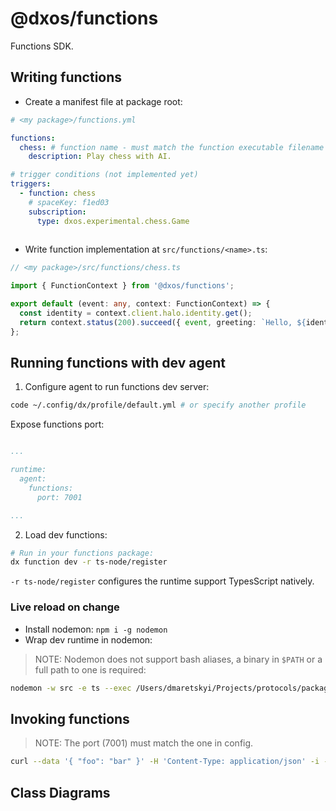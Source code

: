 # @dxos/functions

Functions SDK.


## Writing functions

- Create a manifest file at package root:

```yaml
# <my package>/functions.yml

functions:
  chess: # function name - must match the function executable filename
    description: Play chess with AI.

# trigger conditions (not implemented yet)
triggers:
  - function: chess
    # spaceKey: f1ed03
    subscription:
      type: dxos.experimental.chess.Game
    

```

- Write function implementation at `src/functions/<name>.ts`:

```ts
// <my package>/src/functions/chess.ts

import { FunctionContext } from '@dxos/functions';

export default (event: any, context: FunctionContext) => {
  const identity = context.client.halo.identity.get();
  return context.status(200).succeed({ event, greeting: `Hello, ${identity?.profile?.displayName}` });
};

```

## Running functions with dev agent

1. Configure agent to run functions dev server:

```bash
code ~/.config/dx/profile/default.yml # or specify another profile
```

Expose functions port:

```yaml

...

runtime:
  agent:
    functions:
      port: 7001

...

```

2. Load dev functions:

```bash
# Run in your functions package:
dx function dev -r ts-node/register
```

`-r ts-node/register` configures the runtime support TypesScript natively.

### Live reload on change

- Install nodemon: `npm i -g nodemon`
- Wrap dev runtime in nodemon:

> NOTE: Nodemon does not support bash aliases, a binary in `$PATH` or a full path to one is required:

```bash
nodemon -w src -e ts --exec /Users/dmaretskyi/Projects/protocols/packages/devtools/cli/bin/dev function dev -r ts-node/register
```

## Invoking functions


> NOTE: The port (7001) must match the one in config.

```bash
curl --data '{ "foo": "bar" }' -H 'Content-Type: application/json' -i -X POST http://localhost:7001/dev/chess
```

## Class Diagrams
